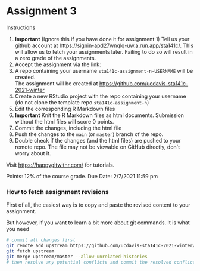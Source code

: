 # Assignment 3


Instructions

1. **Important** (Ignore this if you have done it for assignment 1) Tell us your github account at https://signin-apd27wnqlq-uw.a.run.app/sta141c/. This will allow us to fetch your assignments later. Failing to do so will result in a zero grade of the assignments.
1. Accept the assignment via the link:
1. A repo containing your username `sta141c-assignment-n-USERNAME` will be created.<br>
    The assignment will be created at https://github.com/ucdavis-sta141c-2021-winter
1. Create a new RStudio project with the repo containing your username  (do not clone the template repo `sta141c-assignment-n`)
1. Edit the corresponding R Markdown files
1. **Important** Knit the R Markdown files as html documents. Submission without the html files will score 0 points.
1. Commit the changes, including the html file
1. Push the changes to the `main` (or `master`) branch of the repo.
1. Double check if the changes (and the html files) are pushed to your remote repo. The file may not be viewable on GitHub directly, don't worry about it.


Visit https://happygitwithr.com/ for tutorials.


Points: 12% of the course grade.
Due Date: 2/7/2021 11:59 pm


### How to fetch assignment revisions

First of all, the easiest way is to copy and paste the revised content to your assignment.

But however, if you want to learn a bit more about git commands. It is what you need

```sh
# commit all changes first
git remote add upstream https://github.com/ucdavis-sta141c-2021-winter/sta141c-assignment-x.git
git fetch upstream
git merge upstream/master --allow-unrelated-histories
# then resolve any potential conflicts and commit the resolved conflict
```

